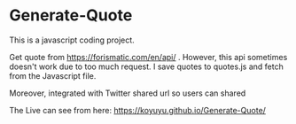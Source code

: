 # Generate-Quote

This is a javascript coding project.

Get quote from https://forismatic.com/en/api/ . However, this api sometimes doesn't work due to too much request. I save quotes to quotes.js and fetch from the Javascript file.

Moreover, integrated with Twitter shared url so users can shared 

The Live can see from here:
https://koyuyu.github.io/Generate-Quote/
